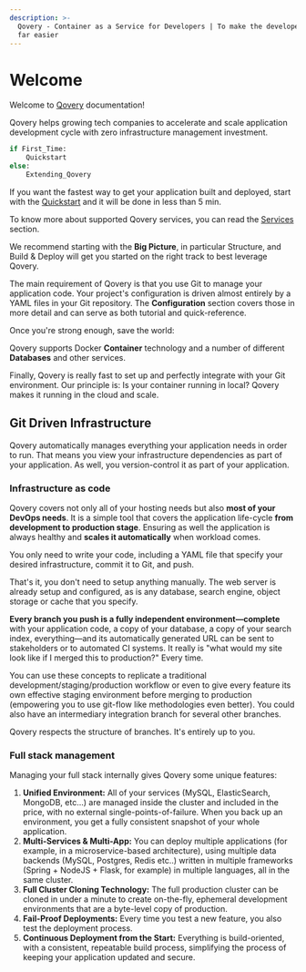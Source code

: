```yaml
---
description: >-
  Qovery - Container as a Service for Developers | To make the developer's life
  far easier
---
```


# Welcome

Welcome to [Qovery](https://www.qovery.com) documentation!

Qovery helps growing tech companies to accelerate and scale application development cycle with zero infrastructure management investment.

```python
if First_Time:
    Quickstart
else:
    Extending_Qovery
```

If you want the fastest way to get your application built and deployed, start with the [Quickstart](quickstart/sign-up.md) and it will be done in less than 5 min.

To know more about supported Qovery services, you can read the [Services](services-1/network/) section.

We recommend starting with the **Big Picture**, in particular Structure, and Build & Deploy will get you started on the right track to best leverage Qovery.

The main requirement of Qovery is that you use Git to manage your application code. Your project's configuration is driven almost entirely by a YAML files in your Git repository. The **Configuration** section covers those in more detail and can serve as both tutorial and quick-reference.

Once you're strong enough, save the world:

Qovery supports Docker **Container** technology and a number of different **Databases** and other services.

Finally, Qovery is really fast to set up and perfectly integrate with your Git environment. Our principle is: Is your container running in local? Qovery makes it running in the cloud and scale.

## Git Driven Infrastructure <a id="git-driven-infrastructure"></a>

Qovery automatically manages everything your application needs in order to run. That means you view your infrastructure dependencies as part of your application. As well, you version-control it as part of your application.

### Infrastructure as code <a id="infrastructure-as-code"></a>

Qovery covers not only all of your hosting needs but also **most of your DevOps needs**. It is a simple tool that covers the application life-cycle **from development to production stage**. Ensuring as well the application is always healthy and **scales it automatically** when workload comes.

You only need to write your code, including a YAML file that specify your desired infrastructure, commit it to Git, and push.

That's it, you don't need to setup anything manually. The web server is already setup and configured, as is any database, search engine, object storage or cache that you specify.

**Every branch you push is a fully independent environment—complete** with your application code, a copy of your database, a copy of your search index, everything—and its automatically generated URL can be sent to stakeholders or to automated CI systems. It really is "what would my site look like if I merged this to production?" Every time.

You can use these concepts to replicate a traditional development/staging/production workflow or even to give every feature its own effective staging environment before merging to production \(empowering you to use git-flow like methodologies even better\). You could also have an intermediary integration branch for several other branches.

Qovery respects the structure of branches. It's entirely up to you.

### Full stack management <a id="full-stack-management"></a>

Managing your full stack internally gives Qovery some unique features:

1. **Unified Environment:** All of your services \(MySQL, ElasticSearch, MongoDB, etc...\) are managed inside the cluster and included in the price, with no external single-points-of-failure. When you back up an environment, you get a fully consistent snapshot of your whole application.
2. **Multi-Services & Multi-App:** You can deploy multiple applications \(for example, in a microservice-based architecture\), using multiple data backends \(MySQL, Postgres, Redis etc..\) written in multiple frameworks \(Spring + NodeJS + Flask, for example\) in multiple languages, all in the same cluster.
3. **Full Cluster Cloning Technology:** The full production cluster can be cloned in under a minute to create on-the-fly, ephemeral development environments that are a byte-level copy of production.
4. **Fail-Proof Deployments:** Every time you test a new feature, you also test the deployment process.
5. **Continuous Deployment from the Start:** Everything is build-oriented, with a consistent, repeatable build process, simplifying the process of keeping your application updated and secure.

